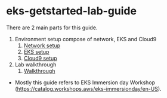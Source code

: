 # eks-getstarted-lab-guide
There are 2 main parts for this guide.  
1. Environment setup compose of network, EKS and Cloud9
    1. [Network setup](/1-1-ENV-SETUP.md)
    2. [EKS setup](/1-2-EKS-SETUP.md)
    3. [Cloud9 setup](/1-3-CLOUD9-SETUP.md)
2. Lab walkthrough
    1. [Walkthrough](/2-1-WALKTHROUGH.md)

* Mostly this guide refers to EKS Immersion day Workshop (https://catalog.workshops.aws/eks-immersionday/en-US).  

